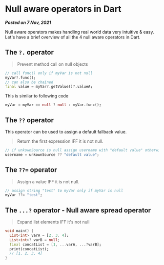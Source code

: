 # Null aware operators in Dart
**_Posted on 7 Nov, 2021_** 

Null aware operators makes handling real world data very intuitive & easy. Let's have a brief overview of all the 4 null aware operators in Dart.

## The `?.` operator

> Prevent method call on null objects

```dart
// call func() only if myVar is not null
myVar?.func();
// can also be chained
final value = myVar?.getValue()?.valueA;
```

This is similar to following code

```dart
myVar = myVar == null ? null : myVar.func();
```


## The `??` operator

This operator can be used to assign a default fallback value.

> Return the first expression IFF it is not null.

```dart
// if unkownSource is null assign username with "default value" otherwise assign the value of unkownSource
username = unkownSource ?? "default value";
```

## The `??=` operator

> Assign a value IFF it is not null.

```dart
// assign string "test" to myVar only if myVar is null
myVar ??= "test";
```

## The `...?` operator - Null aware spread operator

> Expand list elements IFF it's not null

```dart
void main() {
  List<int> varA = [2, 3, 4];
  List<int>? varB = null;
  final concatList = [1, ...varA, ...?varB];
  print(concatList);
  // [1, 2, 3, 4]
}
```
